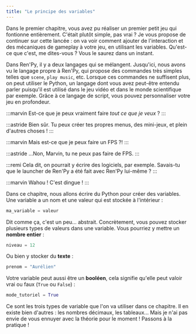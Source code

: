 ```yaml
---
title: "Le principe des variables"
---
```


Dans le premier chapitre, vous avez pu réaliser un premier petit jeu qui fontionne entièrement. C'était plutôt simple, pas vrai ? Je vous propose de continuer sur cette lancée : on va voir comment ajouter de l'interaction et des mécaniques de gameplay à votre jeu, en utilisant les variables. Qu'est-ce que c'est, me dites-vous ? Vous le saurez dans un instant.

Dans Ren'Py, il y a deux langages qui se mélangent. Jusqu'ici, nous avons vu le langage propre à Ren'Py, qui propose des commandes très simples telles que `scene`, `play music`, etc. Lorsque ces commandes ne suffisent plus, on peut utiliser le Python, un langage dont vous avez peut-être entendu parler puisqu'il est utilisé dans le jeu vidéo et dans le monde scientifique par exemple. Grâce à ce langage de script, vous pouvez personnaliser votre jeu en profondeur. 

:::marvin
Est-ce que je peux vraiment faire *tout ce que je veux* ?
:::

:::astride
Bien sûr. Tu peux créer tes propres menus, des mini-jeux, et plein d'autres choses !
:::

:::marvin
Mais est-ce que je peux faire un FPS ?!
:::

:::astride
...Non, Marvin, tu ne peux pas faire de FPS.
:::

:::remi
Cela dit, on pourrait y écrire des logiciels, par exemple. Savais-tu que le launcher de Ren'Py a été fait avec Ren'Py lui-même ?
:::

:::marvin
Wahou ! C'est dingue !
:::

Dans ce chapitre, nous allons écrire du Python pour créer des variables. Une variable a un nom et une valeur qui est stockée à l'intérieur :

```python
ma_variable = valeur
```

Dit comme ça, c'est un peu... abstrait. Concrètement, vous pouvez stocker plusieurs types de valeurs dans une variable. Vous pourriez y mettre un **nombre entier** :

```python
niveau = 12
```

Ou bien y stocker du **texte** :

```python
prenom = "Aurélien"
```

Votre variable peut aussi être un **booléen**, cela signifie qu'elle peut valoir vrai ou faux (`True` ou `False`) :

```python
mode_tutoriel = True
```

Ce sont les trois types de variable que l'on va utiliser dans ce chapitre. Il en existe bien d'autres : les nombres décimaux, les tableaux... Mais je n'ai pas envie de vous ennuyer avec la théorie pour le moment ! Passons à la pratique !
